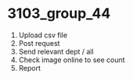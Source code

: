 # 3103_group_44


1. Upload csv file 
2. Post request
3. Send relevant dept / all
4. Check image online to see count
5. Report 